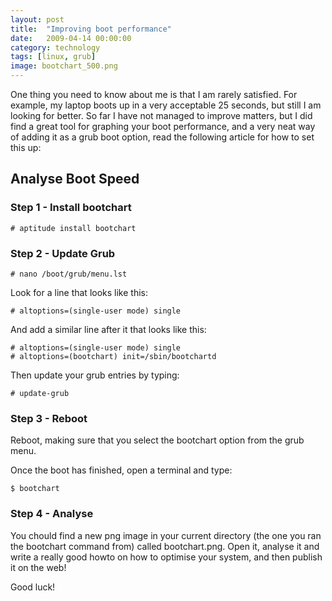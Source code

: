 ```yaml
---
layout: post
title:  "Improving boot performance"
date:   2009-04-14 00:00:00
category: technology
tags: [linux, grub]
image: bootchart_500.png
---
```


One thing you need to know about me is that I am rarely satisfied.  For example, my laptop boots up in a very acceptable 25 seconds, but still I am looking for better.  So far I have not managed to improve matters, but I did find a great tool for graphing your boot performance, and a very neat way of adding it as a grub boot option, read the following article for how to set this up:

<!--more-->

## Analyse Boot Speed

### Step 1 - Install bootchart

    # aptitude install bootchart

### Step 2 - Update Grub

    # nano /boot/grub/menu.lst

Look for a line that looks like this:

    # altoptions=(single-user mode) single

And add a similar line after it that looks like this:

    # altoptions=(single-user mode) single
    # altoptions=(bootchart) init=/sbin/bootchartd

Then update your grub entries by typing:

    # update-grub

### Step 3 - Reboot

Reboot, making sure that you select the bootchart option from the grub menu.

Once the boot has finished, open a terminal and type:

    $ bootchart

### Step 4 - Analyse

You chould find a new png image in your current directory (the one you ran the bootchart command from) called bootchart.png.  Open it, analyse it and write a really good howto on how to optimise your system, and then publish it on the web!

Good luck!

